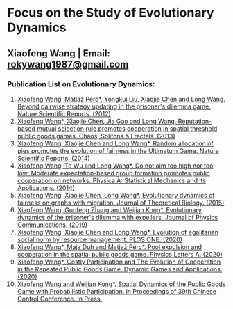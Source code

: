 # Focus on the Study of Evolutionary Dynamics
## Xiaofeng Wang | Email: rokywang1987@gmail.com
### Publication List on Evolutionary Dynamics:
1. [Xiaofeng Wang, Matjaž Perc*, Yongkui Liu, Xiaojie Chen and Long Wang. Beyond pairwise strategy updating in the prisoner's dilemma game. Nature Scientific Reports. (2012)](https://doi.org/10.1038/srep00740)
2. [Xiaofeng Wang*, Xiaojie Chen, Jia Gao and Long Wang. Reputation-based mutual selection rule promotes cooperation in spatial threshold public goods games. Chaos, Solitons & Fractals. (2013)](https://doi.org/10.1016/j.chaos.2013.07.019)
3. [Xiaofeng Wang, Xiaojie Chen and Long Wang*. Random allocation of pies promotes the evolution of fairness in the Ultimatum Game. Nature Scientific Reports. (2014)](https://doi.org/10.1038/srep04534)
4. [Xiaofeng Wang, Te Wu and Long Wang*. Do not aim too high nor too low: Moderate expectation-based group formation promotes public cooperation on networks. Physica A: Statistical Mechanics and its Applications. (2014)](https://doi.org/10.1016/j.physa.2014.05.048)
5. [Xiaofeng Wang, Xiaojie Chen, Long Wang*. Evolutionary dynamics of fairness on graphs with migration. Journal of Theoretical Biology. (2015)](https://doi.org/10.1016/j.jtbi.2015.05.020)
6. [Xiaofeng Wang, Guofeng Zhang and Weijian Kong*. Evolutionary dynamics of the prisoner's dilemma with expellers. Journal of Physics Communications. (2019)](https://doi.org/10.1088/2399-6528/aafe57)
7. [Xiaofeng Wang, Xiaojie Chen and Long Wang*. Evolution of egalitarian social norm by resource management. PLOS ONE. (2020)](https://doi.org/10.1371/journal.pone.0227902)
8. [Xiaofeng Wang*, Maja Duh and Matjaž Perc*. Pool expulsion and cooperation in the spatial public goods game. Physics Letters A. (2020)](https://doi.org/10.1016/j.physleta.2020.126391)
9. [Xiaofeng Wang*. Costly Participation and The Evolution of Cooperation in the Repeated Public Goods Game. Dynamic Games and Applications. (2020)](https://doi.org/10.1007/s13235-020-00352-1)
10. [Xiaofeng Wang and Weijian Kong*. Spatial Dynamics of the Public Goods Game with Probabilistic Participation. in Proceedings of 39th Chinese Control Conference. In Press.]()
